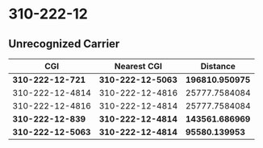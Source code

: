 # 310-222-12
## Unrecognized Carrier


| CGI | Nearest CGI | Distance |
|-----|-------------|----------|
| **310-222-12-721** | **310-222-12-5063** | **196810.950975** |
| 310-222-12-4814 | 310-222-12-4816 | 25777.7584084 |
| 310-222-12-4816 | 310-222-12-4814 | 25777.7584084 |
| **310-222-12-839** | **310-222-12-4814** | **143561.686969** |
| **310-222-12-5063** | **310-222-12-4814** | **95580.139953** |
